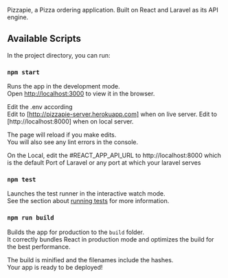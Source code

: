 Pizzapie, a Pizza ordering application. Built on React and Laravel as its API engine.

## Available Scripts

In the project directory, you can run:

### `npm start`

Runs the app in the development mode.<br />
Open [http://localhost:3000](http://localhost:3000) to view it in the browser.

Edit the .env according<br />
Edit to [http://pizzapie-server.herokuapp.com] when on live server.
Edit to [http://localhost:8000] when on local server.



The page will reload if you make edits.<br />
You will also see any lint errors in the console.

On the Local, edit the #REACT_APP_API_URL to http://localhost:8000 which is the default Port of Laravel or any port at which your laravel serves

### `npm test`

Launches the test runner in the interactive watch mode.<br />
See the section about [running tests](https://facebook.github.io/create-react-app/docs/running-tests) for more information.

### `npm run build`

Builds the app for production to the `build` folder.<br />
It correctly bundles React in production mode and optimizes the build for the best performance.

The build is minified and the filenames include the hashes.<br />
Your app is ready to be deployed!



